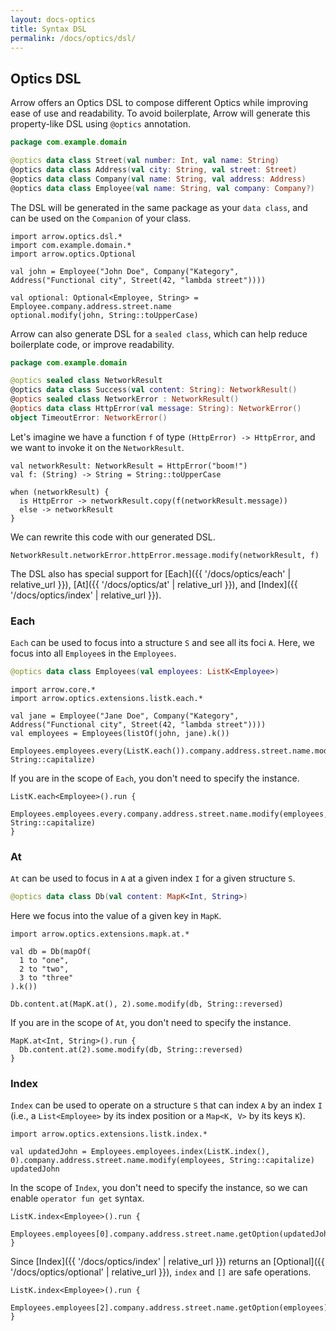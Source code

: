 ```yaml
---
layout: docs-optics
title: Syntax DSL
permalink: /docs/optics/dsl/
---
```


## Optics DSL


Arrow offers an Optics DSL to compose different Optics while improving ease of use and readability.
To avoid boilerplate, Arrow will generate this property-like DSL using `@optics` annotation.

```kotlin
package com.example.domain

@optics data class Street(val number: Int, val name: String)
@optics data class Address(val city: String, val street: Street)
@optics data class Company(val name: String, val address: Address)
@optics data class Employee(val name: String, val company: Company?)
```

The DSL will be generated in the same package as your `data class`, and can be used on the `Companion` of your class.

```kotlin:ank
import arrow.optics.dsl.*
import com.example.domain.*
import arrow.optics.Optional

val john = Employee("John Doe", Company("Kategory", Address("Functional city", Street(42, "lambda street"))))

val optional: Optional<Employee, String> = Employee.company.address.street.name
optional.modify(john, String::toUpperCase)
```

Arrow can also generate DSL for a `sealed class`, which can help reduce boilerplate code, or improve readability.

```kotlin
package com.example.domain

@optics sealed class NetworkResult
@optics data class Success(val content: String): NetworkResult()
@optics sealed class NetworkError : NetworkResult()
@optics data class HttpError(val message: String): NetworkError()
object TimeoutError: NetworkError()
```

Let's imagine we have a function `f` of type `(HttpError) -> HttpError`, and we want to invoke it on the `NetworkResult`.

```kotlin:ank
val networkResult: NetworkResult = HttpError("boom!")
val f: (String) -> String = String::toUpperCase

when (networkResult) {
  is HttpError -> networkResult.copy(f(networkResult.message))
  else -> networkResult
}
```

We can rewrite this code with our generated DSL.

```kotlin:ank
NetworkResult.networkError.httpError.message.modify(networkResult, f)
```

The DSL also has special support for [Each]({{ '/docs/optics/each' | relative_url }}), [At]({{ '/docs/optics/at' | relative_url }}), and [Index]({{ '/docs/optics/index' | relative_url }}).

### Each

`Each` can be used to focus into a structure `S` and see all its foci `A`. Here, we focus into all `Employee`s in the `Employees`.

```kotlin
@optics data class Employees(val employees: ListK<Employee>)
```

```kotlin:ank
import arrow.core.*
import arrow.optics.extensions.listk.each.*

val jane = Employee("Jane Doe", Company("Kategory", Address("Functional city", Street(42, "lambda street"))))
val employees = Employees(listOf(john, jane).k())

Employees.employees.every(ListK.each()).company.address.street.name.modify(employees, String::capitalize)
```

If you are in the scope of `Each`, you don't need to specify the instance.

```kotlin:ank
ListK.each<Employee>().run {
  Employees.employees.every.company.address.street.name.modify(employees, String::capitalize)
}
```

### At

`At` can be used to focus in `A` at a given index `I` for a given structure `S`.

```kotlin
@optics data class Db(val content: MapK<Int, String>)
```

Here we focus into the value of a given key in `MapK`.

```kotlin:ank
import arrow.optics.extensions.mapk.at.*

val db = Db(mapOf(
  1 to "one",
  2 to "two",
  3 to "three"
).k())

Db.content.at(MapK.at(), 2).some.modify(db, String::reversed)
```

If you are in the scope of `At`, you don't need to specify the instance.

```kotlin:ank
MapK.at<Int, String>().run {
  Db.content.at(2).some.modify(db, String::reversed)
}
```

### Index

`Index` can be used to operate on a structure `S` that can index `A` by an index `I` (i.e., a `List<Employee>` by its index position or a `Map<K, V>` by its keys `K`).


```kotlin:ank
import arrow.optics.extensions.listk.index.*

val updatedJohn = Employees.employees.index(ListK.index(), 0).company.address.street.name.modify(employees, String::capitalize)
updatedJohn
```

In the scope of `Index`, you don't need to specify the instance, so we can enable `operator fun get` syntax.

```kotlin:ank
ListK.index<Employee>().run {
  Employees.employees[0].company.address.street.name.getOption(updatedJohn)
}
```

Since [Index]({{ '/docs/optics/index' | relative_url }}) returns an [Optional]({{ '/docs/optics/optional' | relative_url }}), `index` and `[]` are safe operations.

```kotlin:ank
ListK.index<Employee>().run {
  Employees.employees[2].company.address.street.name.getOption(employees)
}
```
